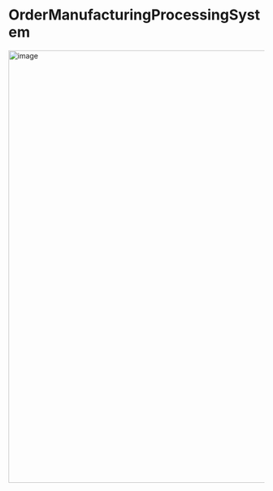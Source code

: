 #     OrderManufacturingProcessingSystem

<img width="1310" height="851" alt="image" src="https://github.com/user-attachments/assets/391e1e87-c0b2-481b-8e81-a446e4981d23" />
